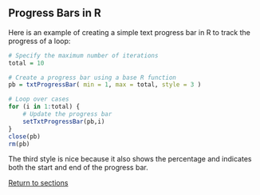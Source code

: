 ## Progress Bars in R

Here is an example of creating a simple text progress bar in R to track the progress of a loop:

```R
# Specify the maximum number of iterations
total = 10

# Create a progress bar using a base R function
pb = txtProgressBar( min = 1, max = total, style = 3 )

# Loop over cases
for (i in 1:total) {
    # Update the progress bar
    setTxtProgressBar(pb,i)
}
close(pb)
rm(pb)
```

The third style is nice because it also shows the percentage and indicates both the start and end of the progress bar.

[Return to sections](C00_P002_Chapters.md)

